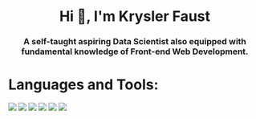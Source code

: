 <h1 align="center">Hi 👋, I'm Krysler Faust</h1>
<h3 align="center">A self-taught aspiring Data Scientist also equipped with fundamental knowledge of Front-end Web Development.</h3>

# Languages and Tools:
![](https://img.shields.io/badge/CODE-HTML-orange)
![](https://img.shields.io/badge/CODE-CSS-blue)
![](https://img.shields.io/badge/CODE-R%20Language-lightgrey)
![](https://img.shields.io/badge/CODE-Python-Gray)
![](https://img.shields.io/badge/UI%20DESIGN-FIGMA-orange)
![](https://img.shields.io/badge/IDE-JUPYTER-orange)
